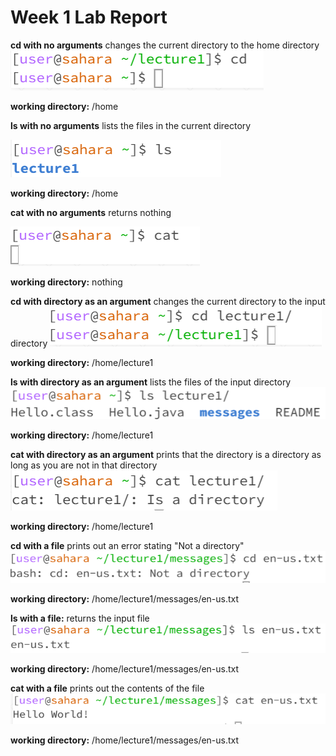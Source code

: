 # Week 1 Lab Report
**cd with no arguments** changes the current directory to the home directory
![Image](cd_alone.png)

**working directory:** /home

**ls with no arguments** lists the files in the current directory

![Image](ls_alone.png)

**working directory:** /home

**cat with no arguments** returns nothing

![Image](cat_alone.png)

**working directory:** nothing

**cd with directory as an argument** changes the current directory to the input directory
![Image](cd_directory.png)

**working directory:** /home/lecture1

**ls with directory as an argument** lists the files of the input directory
![Image](ls_directory.png)

**working directory:** /home/lecture1

**cat with directory as an argument** prints that the directory is a directory as long as you are not in that directory
![Image](cat_directory.png)

**working directory:** /home/lecture1

**cd with a file** prints out an error stating "Not a directory"
![Image](cd_file.png)

**working directory:** /home/lecture1/messages/en-us.txt

**ls with a file:** returns the input file
![Image](ls_file.png)

**working directory:** /home/lecture1/messages/en-us.txt

**cat with a file** prints out the contents of the file
![Image](cat_file.png)

**working directory:** /home/lecture1/messages/en-us.txt
